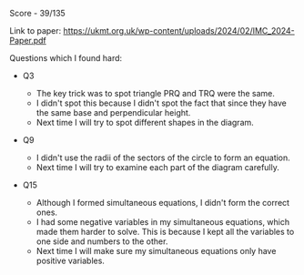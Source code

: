 Score - 39/135

Link to paper: https://ukmt.org.uk/wp-content/uploads/2024/02/IMC_2024-Paper.pdf

Questions which I found hard:

- Q3
  - The key trick was to spot triangle PRQ and TRQ were the same.
  - I didn't spot this because I didn't spot the fact that since they have the same base and perpendicular height.
  - Next time I will try to spot different shapes in the diagram.

- Q9
  - I didn't use the radii of the sectors of the circle to form an equation.
  - Next time I will try to examine each part of the diagram carefully.

- Q15
  - Although I formed simultaneous equations, I didn't form the correct ones.
  - I had some negative variables in my simultaneous equations, which made them harder to solve. This is because I kept all the variables to one side and numbers to the other.
  - Next time I will make sure my simultaneous equations only have positive variables.

